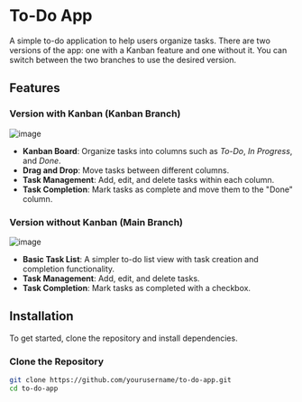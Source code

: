 # To-Do App

A simple to-do application to help users organize tasks. There are two versions of the app: one with a Kanban feature and one without it. You can switch between the two branches to use the desired version.

## Features

### Version with Kanban (Kanban Branch)
![image](https://github.com/user-attachments/assets/1917b375-5684-4ba0-8f78-974b34c39f26)

- **Kanban Board**: Organize tasks into columns such as *To-Do*, *In Progress*, and *Done*.
- **Drag and Drop**: Move tasks between different columns.
- **Task Management**: Add, edit, and delete tasks within each column.
- **Task Completion**: Mark tasks as complete and move them to the "Done" column.

### Version without Kanban (Main Branch)
![image](https://github.com/user-attachments/assets/5a08a0dc-15a5-4a85-a954-34496b7947f7)

- **Basic Task List**: A simpler to-do list view with task creation and completion functionality.
- **Task Management**: Add, edit, and delete tasks.
- **Task Completion**: Mark tasks as completed with a checkbox.
 


## Installation

To get started, clone the repository and install dependencies.

### Clone the Repository

```bash
git clone https://github.com/yourusername/to-do-app.git
cd to-do-app


